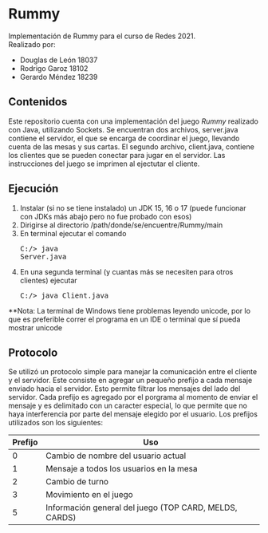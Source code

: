 # Rummy
Implementación de Rummy para el curso de Redes 2021.  
Realizado por: 
* Douglas de León 18037
* Rodrigo Garoz 18102
* Gerardo Méndez 18239

## Contenidos
Este repositorio cuenta con una implementación del juego *Rummy* realizado con Java, utilizando Sockets. Se encuentran dos archivos, server.java contiene el servidor, el que se encarga de coordinar el juego, llevando cuenta de las mesas y sus cartas. El segundo archivo, client.java, contiene los clientes que se pueden conectar para jugar en el servidor. Las instrucciones del juego se imprimen al ejectutar el cliente.  

## Ejecución
1. Instalar (si no se tiene instalado) un JDK 15, 16 o 17 (puede funcionar con JDKs más abajo pero no fue probado con esos)
2. Dirigirse al directorio /path/donde/se/encuentre/Rummy/main
3. En terminal ejecutar el comando <pre>C:/> java Server.java</pre>
4. En una segunda terminal (y cuantas más se necesiten para otros clientes) ejecutar <pre>C:/> java Client.java</pre>

**Nota: La terminal de Windows tiene problemas leyendo unicode, por lo que es preferible correr el programa en un IDE o terminal que sí pueda mostrar unicode 

## Protocolo
Se utilizó un protocolo simple para manejar la comunicación entre el cliente y el servidor. Este consiste en agregar un pequeño prefijo a cada mensaje enviado hacia el servidor. Esto permite filtrar los mensajes del lado del servidor. Cada prefijo es agregado por el porgrama al momento de enviar el mensaje y es delimitado con un caracter especial, lo que permite que no haya interferencia por parte del mensaje elegido por el usuario. Los prefijos utilizados son los siguientes:

|Prefijo|Uso|
|---|---|
|0|Cambio de nombre del usuario actual|
|1|Mensaje a todos los usuarios en la mesa|
|2|Cambio de turno|
|3|Movimiento en el juego|
|5|Información general del juego (TOP CARD, MELDS, CARDS)|
